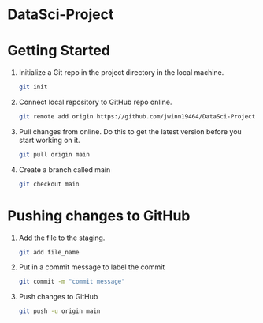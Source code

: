 # DataSci-Project

# Getting Started
1. Initialize a Git repo in the project directory in the local machine.
   ```bash
   git init
   ```
2. Connect local repository to GitHub repo online.
   ```bash
   git remote add origin https://github.com/jwinn19464/DataSci-Project.git
   ```
3. Pull changes from online.
   Do this to get the latest version before you start working on it.
   ```bash
   git pull origin main
   ```
4. Create a branch called main
   ```bash
   git checkout main
   ```
   
# Pushing changes to GitHub
1. Add the file to the staging.
   ```bash
   git add file_name
   ```
2. Put in a commit message to label the commit
   ```bash
   git commit -m "commit message"
   ```
3. Push changes to GitHub
   ```bash
   git push -u origin main
   ```
